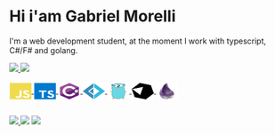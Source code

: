 # Hi i'am Gabriel Morelli 

I'm a web development student, at the moment I work with typescript, C#/F# and golang.

<div>
  <a href="https://github.com/ronanzindev">
  <img height="180em" src="https://github-readme-stats.vercel.app/api?username=ronanzindev&show_icons=true&theme=radical&include_all_commits=true&count_private=true"/>
  <img height="180em" src="https://github-readme-stats.vercel.app/api/top-langs/?username=ronanzindev&layout=compact&langs_count=7&theme=radical"/>
</div>

<div style="display: inline_block"><br>
  <img align="center" alt="Ronan-Js" height="30" width="40" src="https://raw.githubusercontent.com/devicons/devicon/master/icons/javascript/javascript-plain.svg">
  <img align="center" alt="Ronan-Ts" height="30" width="40" src="https://raw.githubusercontent.com/devicons/devicon/master/icons/typescript/typescript-plain.svg">
  <img align="center" alt="Ronan-Csharp" height="30" width="40" src="https://raw.githubusercontent.com/devicons/devicon/master/icons/csharp/csharp-original.svg">
  <img align="center" alt="Ronan-Fsharp" height="30" width="40" src="https://raw.githubusercontent.com/devicons/devicon/master/icons/fsharp/fsharp-original.svg">
  <img align="center" alt="Ronan-HTML" height="30" width="40" src="https://raw.githubusercontent.com/devicons/devicon/master/icons/go/go-original.svg">
  <img align="center" alt="Ronan-CSS" height="30" width="40" src="https://raw.githubusercontent.com/devicons/devicon/master/icons/crystal/crystal-original.svg">
  <img align="center" alt="Ronan-Python" height="30" width="40" src="https://raw.githubusercontent.com/devicons/devicon/master/icons/elixir/elixir-original.svg">
</div>
  
  ##
  
  <div>  
   <a href="https://twitter.com/GRRMorelli"> <img src="https://img.shields.io/badge/Twitter-1DA1F2?style=for-the-badge&logo=twitter&logoColor=white" target="_blank"> </a>
  <a href ="mailto:contato@rafaballerini.tech"><img src="https://img.shields.io/badge/-Gmail-%23333?style=for-the-badge&logo=gmail&logoColor=white" target="_blank"></a>
  <a href="https://www.linkedin.com/in/gabriel-morelli-090b29217/" target="_blank"><img src="https://img.shields.io/badge/-LinkedIn-%230077B5?style=for-the-badge&logo=linkedin&logoColor=white" target="_blank"></a> 
</div>
